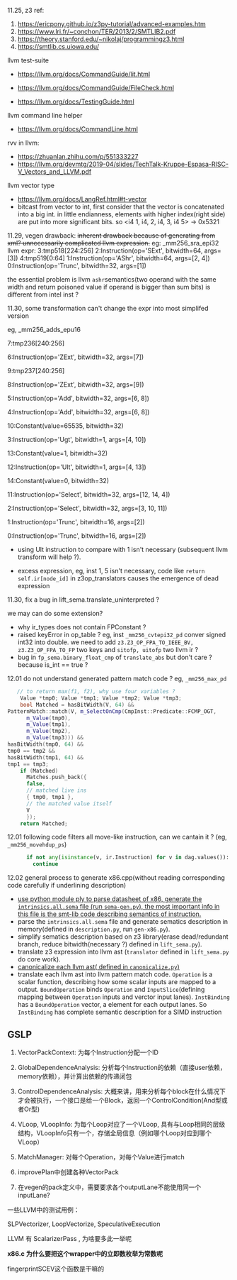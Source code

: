 11.25, z3 ref:

1. https://ericpony.github.io/z3py-tutorial/advanced-examples.htm
2. https://www.lri.fr/~conchon/TER/2013/2/SMTLIB2.pdf
3. https://theory.stanford.edu/~nikolaj/programmingz3.html
4. https://smtlib.cs.uiowa.edu/

llvm test-suite

* https://llvm.org/docs/CommandGuide/lit.html

* https://llvm.org/docs/CommandGuide/FileCheck.html
* https://llvm.org/docs/TestingGuide.html

llvm command line helper

* https://llvm.org/docs/CommandLine.html

rvv in llvm:

* https://zhuanlan.zhihu.com/p/551333227
* https://llvm.org/devmtg/2019-04/slides/TechTalk-Kruppe-Espasa-RISC-V_Vectors_and_LLVM.pdf

llvm vector type

* https://llvm.org/docs/LangRef.html#t-vector
* bitcast from vector to int, first consider that the vector is concatenated into a big int. in little endianness, elements with higher index(right side) are put into more significant bits. so \<i4 1, i4, 2, i4, 3, i4 5\> -> 0x5321

11.29, vegen drawback:
~~inherent drawback because of generating from xml? unnecessarily complicated llvm expression.~~
eg: _mm256_sra_epi32
llvm expr:
3:tmp518[224:256]
2:Instruction(op='SExt', bitwidth=64, args=[3])
4:tmp519[0:64]
1:Instruction(op='AShr', bitwidth=64, args=[2, 4])
0:Instruction(op='Trunc', bitwidth=32, args=[1])

the essential problem is llvm `ashr`semantics(two operand with the same width and return poisoned value if operand is bigger than sum bits) is different from intel inst ?



11.30, some transformation can't change the expr into most simplifed version

eg, _mm256_adds_epu16

7:tmp236[240:256]

6:Instruction(op='ZExt', bitwidth=32, args=[7])

9:tmp237[240:256]

8:Instruction(op='ZExt', bitwidth=32, args=[9])

5:Instruction(op='Add', bitwidth=32, args=[6, 8])

4:Instruction(op='Add', bitwidth=32, args=[6, 8])

10:Constant(value=65535, bitwidth=32)

3:Instruction(op='Ugt', bitwidth=1, args=[4, 10])

13:Constant(value=1, bitwidth=32)

12:Instruction(op='Ult', bitwidth=1, args=[4, 13])

14:Constant(value=0, bitwidth=32)

11:Instruction(op='Select', bitwidth=32, args=[12, 14, 4])

2:Instruction(op='Select', bitwidth=32, args=[3, 10, 11])

1:Instruction(op='Trunc', bitwidth=16, args=[2])

0:Instruction(op='Trunc', bitwidth=16, args=[2])

* using Ult instruction to compare with 1 isn't necessary (subsequent llvm transform will help ?).

* excess expression, eg, inst 1, 5 isn't necessary, code like `return self.ir[node_id]` in z3op_translators causes the emergence of dead expression 



11.30, fix a bug in lift_sema.translate_uninterpreted ? 

we may can do some extension?

* why ir_types does not contain FPConstant ?
* raised keyError in op_table ? eg, inst `_mm256_cvtepi32_pd` conver signed int32 into double. we need to add `z3.Z3_OP_FPA_TO_IEEE_BV, z3.Z3_OP_FPA_TO_FP` two keys and `sitofp, uitofp` two llvm ir ?
* bug in `fp_sema.binary_float_cmp` of `translate_abs` but don't care ? because is_int == true ?



12.01 do not understand generated pattern match code ? eg, `_mm256_max_pd`

```cpp	
   // to return max(f1, f2), why use four variables ? 
	Value *tmp0; Value *tmp1; Value *tmp2; Value *tmp3;
    bool Matched = hasBitWidth(V, 64) &&
PatternMatch::match(V, m_SelectOnCmp(CmpInst::Predicate::FCMP_OGT,
      m_Value(tmp0),
      m_Value(tmp1),
      m_Value(tmp2),
      m_Value(tmp3))) &&
hasBitWidth(tmp0, 64) &&
tmp0 == tmp2 &&
hasBitWidth(tmp1, 64) &&
tmp1 == tmp3;
    if (Matched)
      Matches.push_back({
      false,
      // matched live ins
      { tmp0, tmp1 },
      // the matched value itself
      V
      });
    return Matched;
```

12.01 following code filters all move-like instruction, can we cantain it ? (eg, `_mm256_movehdup_ps`)

```python
      if not any(isinstance(v, ir.Instruction) for v in dag.values()):
        continue
```



12.02  general process to generate x86.cpp(without reading corresponding code carefully if  underlining description)

* <u>use python module ply to  parse datasheet of x86, generate the `intrinsics.all.sema` file (run `sema-gen.py`), the most important info in this file is the smt-lib code describing semantics of instruction.</u>
* parse the `intrinsics.all.sema` file and generate sematics description in memory(defined in `description.py`, run `gen-x86.py`).
* simplify sematics description based on z3 library(erase dead/redundant branch, reduce bitwidth(necessary ?) defined in `lift_sema.py`).
* translate z3 expression into llvm ast (`translator` defined in `lift_sema.py` do core work). 
* <u>canonicalize each llvm ast( defined in `canonicalize.py`)</u>
* translate each llvm ast into llvm pattern match code. `Operation` is a scalar function, describing how some scalar inputs are mapped to a output. `BoundOperation`  binds `Operation` and `InputSlice`(defining mapping between `Operation` inputs and verctor input lanes). `InstBinding` has a `BoundOperation` vector, a element for each output lanes. So `InstBinding` has complete semantic description for a SIMD instruction



## GSLP

1. VectorPackContext: 为每个Instruction分配一个ID

2. GlobalDependenceAnalysis: 分析每个Instruction的依赖（直接user依赖，memory依赖），并计算出依赖的传递闭包

3. ControlDependenceAnalysis: 大概来讲，用来分析每个block在什么情况下才会被执行，一个接口是给一个Block，返回一个ControlCondition(And型或者Or型)

4. VLoop, VLoopInfo: 为每个Loop对应了一个VLoop, 具有与Loop相同的层级结构，VLoopInfo只有一个，存储全局信息（例如哪个Loop对应到哪个VLoop）

5. MatchManager: 对每个Operation，对每个Value进行match

   

6. improvePlan中创建各种VectorPack
7. 在vegen的pack定义中，需要要求各个outputLane不能使用同一个inputLane?

一些LLVM中的测试用例：

SLPVectorizer, LoopVectorize, SpeculativeExecution

LLVM 有 ScalarizerPass , 为啥要多此一举呢

**x86.c 为什么要把这个wrapper中的立即数枚举为常数呢**

fingerprintSCEV这个函数是干嘛的
